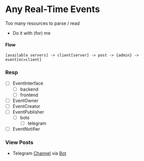# Any Real-Time Events

Too many resources to parse / read
- Do it with (for) me

#### Flow
```
[available servers] -> client[server] -> post -> {admin} -> event[ec=client]
```

### Resp
- [ ] EventInterface
  - [ ] backend
  - [ ] frontend
- [ ] EventOwner
- [ ] EventCreator
- [ ] EventPublisher
  - [ ] bots
    - [ ] telegram
- [ ] EventNotifier

### View Posts
- Telegram [Channel](https://t.me/AnyRealTimeEvents) via [Bot](https://t.me/AnyRealTimeEventsBot)
